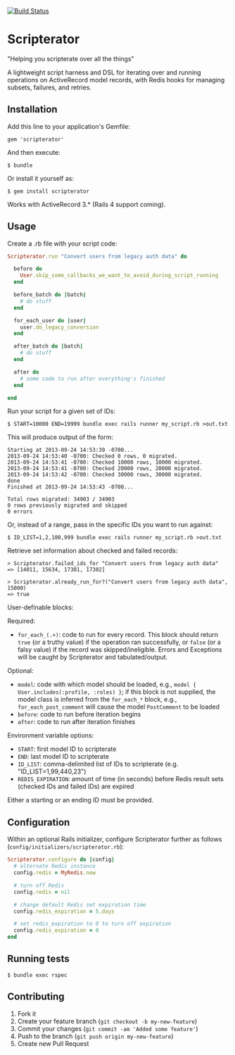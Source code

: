 [![Build Status](https://api.travis-ci.org/lumoslabs/scripterator.png)](https://travis-ci.org/lumoslabs/scripterator)

# Scripterator
"Helping you scripterate over all the things"

A lightweight script harness and DSL for iterating over and running operations on ActiveRecord model records, with Redis hooks for managing subsets, failures, and retries.

## Installation

Add this line to your application's Gemfile:

    gem 'scripterator'

And then execute:

    $ bundle

Or install it yourself as:

    $ gem install scripterator

Works with ActiveRecord 3.* (Rails 4 support coming).

## Usage

Create a .rb file with your script code:

```ruby
Scripterator.run "Convert users from legacy auth data" do

  before do
    User.skip_some_callbacks_we_want_to_avoid_during_script_running
  end

  before_batch do |batch|
    # do stuff
  end

  for_each_user do |user|
    user.do_legacy_conversion
  end

  after_batch do |batch|
    # do stuff
  end

  after do
    # some code to run after everything's finished
  end

end
```

Run your script for a given set of IDs:

    $ START=10000 END=19999 bundle exec rails runner my_script.rb >out.txt

This will produce output of the form:

```
Starting at 2013-09-24 14:53:39 -0700...
2013-09-24 14:53:40 -0700: Checked 0 rows, 0 migrated.
2013-09-24 14:53:41 -0700: Checked 10000 rows, 10000 migrated.
2013-09-24 14:53:41 -0700: Checked 20000 rows, 20000 migrated.
2013-09-24 14:53:42 -0700: Checked 30000 rows, 30000 migrated.
done
Finished at 2013-09-24 14:53:43 -0700...

Total rows migrated: 34903 / 34903
0 rows previously migrated and skipped
0 errors
```

Or, instead of a range, pass in the specific IDs you want to run against:

    $ ID_LIST=1,2,100,999 bundle exec rails runner my_script.rb >out.txt

Retrieve set information about checked and failed records:

```
> Scripterator.failed_ids_for "Convert users from legacy auth data"
=> [14011, 15634, 17301, 17302]

> Scripterator.already_run_for?("Convert users from legacy auth data", 15000)
=> true
```

User-definable blocks:

Required:

- `for_each_(.+)`: code to run for every record. This block should return `true` (or a truthy value) if the operation ran successfully, or `false` (or a falsy value) if the record was skipped/ineligible. Errors and Exceptions will be caught by Scripterator and tabulated/output.

Optional:

- `model`: code with which model should be loaded, e.g., `model { User.includes(:profile, :roles) }`; if this block is not supplied, the model class is inferred from the `for_each_*` block, e.g., `for_each_post_comment` will cause the model `PostComment` to be loaded
- `before`: code to run before iteration begins
- `after`: code to run after iteration finishes

Environment variable options:

- `START`: first model ID to scripterate
- `END`: last model ID to scripterate
- `ID_LIST`: comma-delimited list of IDs to scripterate (e.g. "ID_LIST=1,99,440,23")
- `REDIS_EXPIRATION`: amount of time (in seconds) before Redis result sets (checked IDs and failed IDs) are expired

Either a starting or an ending ID must be provided.

## Configuration

Within an optional Rails initializer, configure Scripterator further as follows (`config/initializers/scripterator.rb`):

```ruby
Scripterator.configure do |config|
  # alternate Redis instance
  config.redis = MyRedis.new

  # turn off Redis
  config.redis = nil

  # change default Redis set expiration time
  config.redis_expiration = 5.days

  # set redis_expiration to 0 to turn off expiration
  config.redis_expiration = 0
end
```

## Running tests

    $ bundle exec rspec

## Contributing

1. Fork it
2. Create your feature branch (`git checkout -b my-new-feature`)
3. Commit your changes (`git commit -am 'Added some feature'`)
4. Push to the branch (`git push origin my-new-feature`)
5. Create new Pull Request
